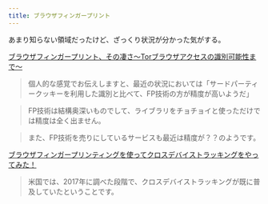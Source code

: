 ```yaml
---
title: ブラウザフィンガープリント
---
```


あまり知らない領域だったけど、ざっくり状況が分かった気がする。

[ブラウザフィンガープリント、その凄さ〜Torブラウザアクセスの識別可能性まで〜](https://saitolab-org.medium.com/%E3%83%96%E3%83%A9%E3%82%A6%E3%82%B6%E3%83%95%E3%82%A3%E3%83%B3%E3%82%AC%E3%83%BC%E3%83%97%E3%83%AA%E3%83%B3%E3%83%88-%E3%81%9D%E3%81%AE%E5%87%84%E3%81%95-tor%E3%83%96%E3%83%A9%E3%82%A6%E3%82%B6%E3%82%A2%E3%82%AF%E3%82%BB%E3%82%B9%E3%81%AE%E8%AD%98%E5%88%A5%E5%8F%AF%E8%83%BD%E6%80%A7%E3%81%BE%E3%81%A7-31a5d29a5796)

> 個人的な感覚でお伝えしますと、最近の状況においては「サードパーティークッキーを利用した識別と比べて、FP技術の方が精度が高いようだ」

> FP技術は結構奥深いものでして、ライブラリをチョチョイと使っただけでは精度は全く出ません。

> また、FP技術を売りにしているサービスも最近は精度が？？のようです。



[ブラウザフィンガープリンティングを使ってクロスデバイストラッキングをやってみた！](https://saitolab-org.medium.com/%E3%83%96%E3%83%A9%E3%82%A6%E3%82%B6%E3%83%95%E3%82%A3%E3%83%B3%E3%82%AC%E3%83%BC%E3%83%97%E3%83%AA%E3%83%B3%E3%83%86%E3%82%A3%E3%83%B3%E3%82%B0%E3%82%92%E4%BD%BF%E3%81%A3%E3%81%A6%E3%82%AF%E3%83%AD%E3%82%B9%E3%83%87%E3%83%90%E3%82%A4%E3%82%B9%E3%83%88%E3%83%A9%E3%83%83%E3%82%AD%E3%83%B3%E3%82%B0%E3%82%92%E3%82%84%E3%81%A3%E3%81%A6%E3%81%BF%E3%81%9F-96c6d4bf2b4)

> 米国では、2017年に調べた段階で、クロスデバイストラッキングが既に普及していたということです。
